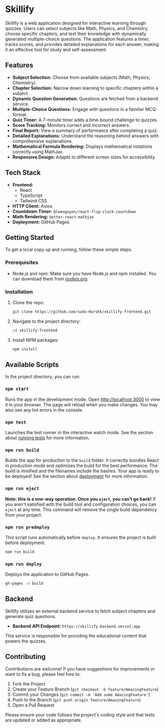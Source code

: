 # Skillify

Skillify is a web application designed for interactive learning through quizzes. Users can select subjects like Math, Physics, and Chemistry, choose specific chapters, and test their knowledge with dynamically generated multiple-choice questions. The application features a timer, tracks scores, and provides detailed explanations for each answer, making it an effective tool for study and self-assessment.


## Features

*   **Subject Selection:** Choose from available subjects (Math, Physics, Chemistry).
*   **Chapter Selection:** Narrow down learning to specific chapters within a subject.
*   **Dynamic Question Generation:** Questions are fetched from a backend service.
*   **Multiple-Choice Questions:** Engage with questions in a familiar MCQ format.
*   **Quiz Timer:** A 7-minute timer adds a time-bound challenge to quizzes.
*   **Score Tracking:** Monitors correct and incorrect answers.
*   **Final Report:** View a summary of performance after completing a quiz.
*   **Detailed Explanations:** Understand the reasoning behind answers with comprehensive explanations.
*   **Mathematical Formula Rendering:** Displays mathematical notations correctly using MathJax.
*   **Responsive Design:** Adapts to different screen sizes for accessibility.

## Tech Stack

*   **Frontend:**
    *   React
    *   TypeScript
    *   Tailwind CSS
*   **HTTP Client:** Axios
*   **Countdown Timer:** `@leenguyen/react-flip-clock-countdown`
*   **Math Rendering:** `better-react-mathjax`
*   **Deployment:** GitHub Pages

## Getting Started

To get a local copy up and running, follow these simple steps.

### Prerequisites

*   Node.js and npm: Make sure you have Node.js and npm installed. You can download them from [nodejs.org](https://nodejs.org/).

### Installation

1.  Clone the repo:
    ```sh
    git clone https://github.com/sudo-Harshk/skillify-frontend.git
    ```
2.  Navigate to the project directory:
    ```sh
    cd skillify-frontend
    ```
3.  Install NPM packages:
    ```sh
    npm install
    ```

## Available Scripts

In the project directory, you can run:

### `npm start`

Runs the app in the development mode.
Open [http://localhost:3000](http://localhost:3000) to view it in your browser.
The page will reload when you make changes. You may also see any lint errors in the console.

### `npm test`

Launches the test runner in the interactive watch mode.
See the section about [running tests](https://facebook.github.io/create-react-app/docs/running-tests) for more information.

### `npm run build`

Builds the app for production to the `build` folder.
It correctly bundles React in production mode and optimizes the build for the best performance. The build is minified and the filenames include the hashes.
Your app is ready to be deployed!
See the section about [deployment](https://facebook.github.io/create-react-app/docs/deployment) for more information.

### `npm run eject`

**Note: this is a one-way operation. Once you `eject`, you can’t go back!**
If you aren't satisfied with the build tool and configuration choices, you can `eject` at any time. This command will remove the single build dependency from your project.

### `npm run predeploy`
This script runs automatically before `deploy`. It ensures the project is built before deployment.
```sh
npm run build
```

### `npm run deploy`
Deploys the application to GitHub Pages.
```sh
gh-pages -d build
```

## Backend

Skillify utilizes an external backend service to fetch subject chapters and generate quiz questions.

*   **Backend API Endpoint:** `https://skillify-backend.vercel.app`

This service is responsible for providing the educational content that powers the quizzes.


## Contributing

Contributions are welcome! If you have suggestions for improvements or want to fix a bug, please feel free to:

1.  Fork the Project
2.  Create your Feature Branch (`git checkout -b feature/AmazingFeature`)
3.  Commit your Changes (`git commit -m 'Add some AmazingFeature'`)
4.  Push to the Branch (`git push origin feature/AmazingFeature`)
5.  Open a Pull Request

Please ensure your code follows the project's coding style and that tests are updated or added as appropriate.

